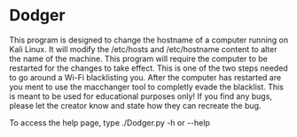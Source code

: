 # Dodger

This program is designed to change the hostname of a computer running on Kali Linux. It will modify the /etc/hosts and /etc/hostname content to alter the name of the machine. This program will require the computer to be restarted for the changes to take effect. This is one of the two steps needed to go around a Wi-Fi blacklisting you. After the computer has restarted are you ment to use the macchanger tool to completly evade the blacklist. 
This is meant to be used for educational purposes only!
If you find any bugs, please let the creator know and state how they can recreate the bug.

To access the help page, type ./Dodger.py -h or --help
